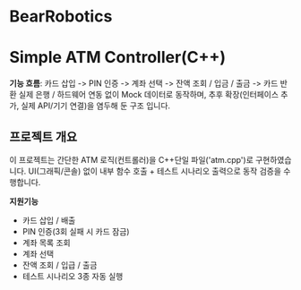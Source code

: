 # BearRobotics
# Simple ATM Controller(C++)

**기능 흐름**: 카드 삽입 -> PIN 인증 -> 계좌 선택 -> 잔액 조회 / 입금 / 출금 -> 카드 반환
실제 은행 / 하드웨어 연동 없이 Mock 데이터로 동작하며, 추후 확장(인터페이스 추가, 실제 API/기기 연결)을 염두해 둔 구조 입니다.

## 프로젝트 개요

이 프로젝트는 간단한 ATM 로직(컨트롤러)을 C++단일 파일('atm.cpp')로 구현하였습니다.
UI(그래픽/콘솔) 없이 내부 함수 호출 + 테스트 시나리오 출력으로 동작 검증을 수행합니다.

**지원기능**
- 카드 삽입 / 배출
- PIN 인증(3회 실패 시 카드 잠금)
- 계좌 목록 조회
- 계좌 선택
- 잔액 조회 / 입급 / 출금
- 테스트 시나리오 3종 자동 실행
